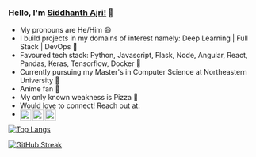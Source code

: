 ### Hello, I'm [Siddhanth Ajri!](https://siddajriy2jaccount.github.io) 👋 

- My pronouns are He/Him 😄
- I build projects in my domains of interest namely: Deep Learning | Full Stack | DevOps 🔭
- Favoured tech stack: Python, Javascript, Flask, Node, Angular, React, Pandas, Keras, Tensorflow, Docker 🐍
- Currently pursuing my Master's in Computer Science at Northeastern University 🌱
- Anime fan :star2:
- My only known weakness is Pizza 🍕
- Would love to connect! Reach out at: 
- <a href="https://www.linkedin.com/in/siddhanth1997ajri/"><img align="left" alt="Sidd's Linkedin" width="22px" src="https://camo.githubusercontent.com/c8a9c5b414cd812ad6a97a46c29af67239ddaeae08c41724ff7d945fb4c047e5/68747470733a2f2f6564656e742e6769746875622e696f2f537570657254696e7949636f6e732f696d616765732f7376672f6c696e6b6564696e2e737667" /></a><a href="https://medium.com/@y2jsiddajri"><img align="left" alt="Siddhanth's Medium" width="22px" src="https://camo.githubusercontent.com/a583b5ce3b463c784cb87592b3da7b9b9d014d7a16adfff04b91cb1452ae4ca2/68747470733a2f2f6564656e742e6769746875622e696f2f537570657254696e7949636f6e732f696d616765732f7376672f6d656469756d2e737667" /></a><a href="mailto:y2jsiddajri@gmail.com"><img align="left" alt="Siddhanth's Gmail" width="22px" src="https://camo.githubusercontent.com/4a3dd8d10a27c272fd04b2ce8ed1a130606f95ea6a76b5e19ce8b642faa18c27/68747470733a2f2f6564656e742e6769746875622e696f2f537570657254696e7949636f6e732f696d616765732f7376672f676d61696c2e737667" /></a>

[![Top Langs](https://github-readme-stats.vercel.app/api/top-langs/?username=siddajriy2jaccount&layout=compact&theme=vision-friendly-dark&hide=Jupyter%20Notebook,HTML&exclude_repo=SiddAjriY2Jaccount.github.io,github-readme-stats,WebDevelopmentBasics,dragon-book-exercise-answers,StreamIT,streamitfinal,Viberr,LifeLine2017,siddajri-site,sidd-ajri-blog,personal-web-blog,Intellectual_disability,web-project-7-sem,web-lab)](https://github.com/anuraghazra/github-readme-stats)

[![GitHub Streak](https://github-readme-streak-stats.herokuapp.com/?user=siddajriy2jaccount&theme=vision-friendly-dark)](https://github.com/DenverCoder1/github-readme-streak-stats)


<!--
- 🔭 I’m currently working on ...
- 🌱 I’m currently learning ...
- 👯 I’m looking to collaborate on ...
- 🤔 I’m looking for help with ...
- 💬 Ask me about ...
- 📫 How to reach me: ...
- 😄 Pronouns: ...
- ⚡ Fun fact: ...

<a href="https://www.linkedin.com/in/siddhanth1997ajri/">
  <img align="left" alt="Sidd's Linkedin" width="22px" src="https://cdn.jsdelivr.net/npm/simple-icons@v3/icons/linkedin.svg" />
</a>
<a href="https://medium.com/@y2jsiddajri">
  <img align="left" alt="Twitter" width="22px" src="https://cdn.jsdelivr.net/npm/simple-icons@v3/icons/medium.svg" />
</a>
<a href="mailto:y2jsiddajri@gmail.com">
  <img align="left" alt="LinkdeIN" width="22px" src="https://cdn.jsdelivr.net/npm/simple-icons@v3/icons/gmail.svg" />
</a>


**SiddAjriY2Jaccount/SiddAjriY2Jaccount** is a ✨ _special_ ✨ repository because its `README.md` (this file) appears on your GitHub profile.

Here are some ideas to get you started:

- 🔭 I’m currently working on ...
- 🌱 I’m currently learning ...
- 👯 I’m looking to collaborate on ...
- 🤔 I’m looking for help with ...
- 💬 Ask me about ...
- 📫 How to reach me: ...
- 😄 Pronouns: ...
- ⚡ Fun fact: ...

https://github-readme-stats.siddajriy2jaccount.vercel.app/


<a href="https://github.com/siddajriy2jaccount/siddajriy2jaccount">
  <img src="https://github-readme-stats.vercel.app/api?username=siddajriy2jaccount&count_private=true&hide=issues,stars&show_icons=true&theme=dark" />
</a>


![Github stats](https://github-readme-stats.vercel.app/api?username=siddajriy2jaccount&count_private=true&hide=issues,stars&show_icons=true&theme=dark)

<a href="https://github.com/siddajriy2jaccount/siddajriy2jaccount">
  <img align="left" src="https://github-readme-stats.vercel.app/api/top-langs/?username=siddajriy2jaccount&hide=jupyternotebook" />  
</a>


[![Top Langs](https://github-readme-stats.vercel.app/api/top-langs/?username=siddajriy2jaccount&hide=jupyternotebook)](https://github.com/siddajriy2jaccount/siddajriy2jaccount)

![](https://visitor-badge.glitch.me/badge?page_id=siddajriy2jaccount.siddajriy2jaccount)
-->

